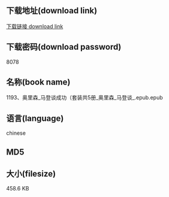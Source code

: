 ## 下载地址(download link)
[下载链接 download link](https://tutu365.netlify.app/?s=1193%E3%80%81%E5%A5%A5%E9%87%8C%E6%A3%AE_%E9%A9%AC%E7%99%BB%E8%B0%88%E6%88%90%E5%8A%9F%EF%BC%88%E5%A5%97%E8%A3%85%E5%85%B15%E5%86%8C_%E5%A5%A5%E9%87%8C%E6%A3%AE_%E9%A9%AC%E7%99%BB%E8%B0%88_.epub)

## 下载密码(download password)
8078

## 名称(book name)
1193、奥里森_马登谈成功（套装共5册_奥里森_马登谈_.epub.epub

## 语言(language)
chinese

## MD5


## 大小(filesize)
458.6 KB

